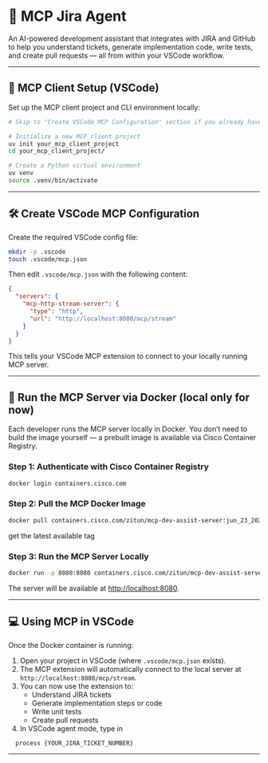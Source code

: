 # 🤖 MCP Jira Agent

An AI-powered development assistant that integrates with JIRA and GitHub to help you understand tickets, generate implementation code, write tests, and create pull requests — all from within your VSCode workflow.

---

## 🚀 MCP Client Setup (VSCode)

Set up the MCP client project and CLI environment locally:

```bash
# Skip to "Create VSCode MCP Configuration" section if you already have a project setup.

# Initialize a new MCP client project
uv init your_mcp_client_project
cd your_mcp_client_project/

# Create a Python virtual environment
uv venv
source .venv/bin/activate
```

---

## 🛠️ Create VSCode MCP Configuration

Create the required VSCode config file:

```bash
mkdir -p .vscode
touch .vscode/mcp.json
```

Then edit `.vscode/mcp.json` with the following content:

```json
{
  "servers": {
    "mcp-http-stream-server": {
      "type": "http",
      "url": "http://localhost:8080/mcp/stream"
    }
  }
}
```

This tells your VSCode MCP extension to connect to your locally running MCP server.

---

## 🐳 Run the MCP Server via Docker (local only for now)

Each developer runs the MCP server locally in Docker. You don’t need to build the image yourself — a prebuilt image is available via Cisco Container Registry.

### Step 1: Authenticate with Cisco Container Registry

```bash
docker login containers.cisco.com
```

### Step 2: Pull the MCP Docker Image

```bash
docker pull containers.cisco.com/zitun/mcp-dev-assist-server:jun_23_2025
```
get the latest available tag

### Step 3: Run the MCP Server Locally

```bash
docker run -p 8080:8080 containers.cisco.com/zitun/mcp-dev-assist-server:jun_23_2025
```

The server will be available at [http://localhost:8080](http://localhost:8080).

---

## 💻 Using MCP in VSCode

Once the Docker container is running:

1. Open your project in VSCode (where `.vscode/mcp.json` exists).
2. The MCP extension will automatically connect to the local server at `http://localhost:8080/mcp/stream`.
3. You can now use the extension to:
   - Understand JIRA tickets
   - Generate implementation steps or code
   - Write unit tests
   - Create pull requests
4. In VSCode agent mode, type in
```bash
  process {YOUR_JIRA_TICKET_NUMBER}
```

---